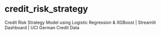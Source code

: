 # credit_risk_strategy
Credit Risk Strategy Model using Logistic Regression &amp; XGBoost | Streamlit Dashboard | UCI German Credit Data

